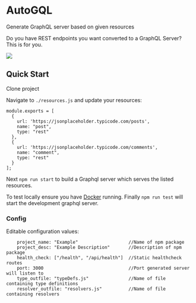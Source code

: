 # AutoGQL

Generate GraphQL server based on given resources

Do you have REST endpoints you want converted to a GraphQL Server?
This is for you.

![](r-autogql.gif)

## Quick Start
Clone project

Navigate to `./resources.js` and update your resources:

```
module.exports = [
  {
    url: 'https://jsonplaceholder.typicode.com/posts',
    name: "post",
    type: "rest"
  },
  {
    url: 'https://jsonplaceholder.typicode.com/comments',
    name: "comment",
    type: "rest"
  }
];
```
Next `npm run start` to build a Graphql server which serves the listed resources.

To test locally ensure you have [Docker](https://docs.docker.com/get-docker/) running.
Finally `npm run test` will start the development graphql server. 

### Config

Editable configuration values: 
```
    project_name: "Example"                   //Name of npm package
    project_desc: "Example Description"       //Description of npm package
    health_check: ["/health", "/api/health"]  //Static healthcheck routes 
    port: 3000                                //Port generated server will listen to 
    type_outfile: "typeDefs.js"               //Name of file containing type definitions
    resolver_outfile: "resolvers.js"          //Name of file containing resolvers
```